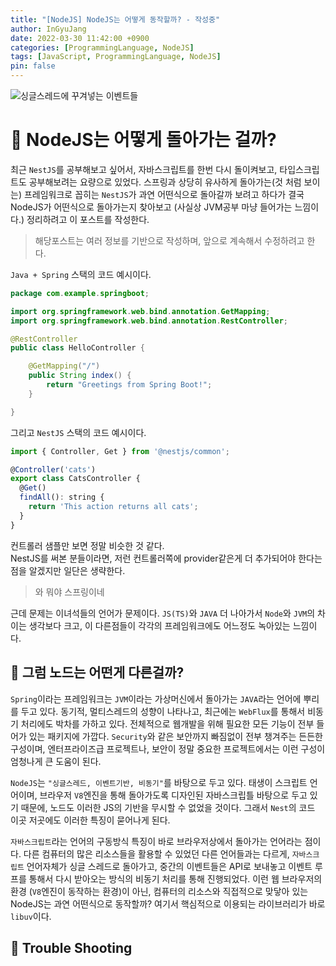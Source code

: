 ```yaml
---
title: "[NodeJS] NodeJS는 어떻게 동작할까? - 작성중"
author: InGyuJang
date: 2022-03-30 11:42:00 +0900
categories: [ProgrammingLanguage, NodeJS]
tags: [JavaScript, ProgrammingLanguage, NodeJS]
pin: false
---
```

![싱글스레드에 꾸겨넣는 이벤트들](https://media.giphy.com/media/v1.Y2lkPTc5MGI3NjExNDJlNWYyYzkxMmI1ZWY1NGZiOThmODc0MDI5NzIyNjYwOTYwNTJlYSZjdD1n/3o6Mbfd5fQszubehmE/giphy.gif)
# 📌 NodeJS는 어떻게 돌아가는 걸까?
최근 `NestJS`를 공부해보고 싶어서, 자바스크립트를 한번 다시 돌이켜보고, 타입스크립트도 공부해보려는 요량으로 있었다. 스프링과 상당히 유사하게 돌아가는(것 처럼 보이는) 프레임워크로 꼽히는 `NestJS`가 과연 어떤식으로 돌아갈까 보려고 하다가 결국 NodeJS가 어떤식으로 돌아가는지 찾아보고 (사실상 JVM공부 마냥 들어가는 느낌이다.) 정리하려고 이 포스트를 작성한다.

> 해당포스트는 여러 정보를 기반으로 작성하며, 앞으로 계속해서 수정하려고 한다. 


`Java + Spring` 스택의 코드 예시이다.

```java
package com.example.springboot;

import org.springframework.web.bind.annotation.GetMapping;
import org.springframework.web.bind.annotation.RestController;

@RestController
public class HelloController {

	@GetMapping("/")
	public String index() {
		return "Greetings from Spring Boot!";
	}

}
```
그리고 `NestJS` 스택의 코드 예시이다.

```javascript
import { Controller, Get } from '@nestjs/common';

@Controller('cats')
export class CatsController {
  @Get()
  findAll(): string {
    return 'This action returns all cats';
  }
}
```
컨트롤러 샘플만 보면 정말 비슷한 것 같다.  
NestJS를 써본 분들이라면, 저런 컨트롤러쪽에 provider같은게 더 추가되어야 한다는 점을 알겠지만 일단은 생략한다.
> 와 뭐야 스프링이네

근데 문제는 이녀석들의 언어가 문제이다. `JS(TS)`와 `JAVA` 더 나아가서 `Node`와 `JVM`의 차이는 생각보다 크고, 이 다른점들이 각각의 프레임워크에도 어느정도 녹아있는 느낌이다. 

## 📎 그럼 노드는 어떤게 다른걸까?
`Spring`이라는 프레임워크는 `JVM`이라는 가상머신에서 돌아가는 `JAVA`라는 언어에 뿌리를 두고 있다. 동기적, 멀티스레드의 성향이 나타나고, 최근에는 `WebFlux`를 통해서 비동기 처리에도 박차를 가하고 있다. 전체적으로 웹개발을 위해 필요한 모든 기능이 전부 들어가 있는 패키지에 가깝다. `Security`와 같은 보안까지 빠짐없이 전부 챙겨주는 든든한 구성이며, 엔터프라이즈급 프로젝트나, 보안이 정말 중요한 프로젝트에서는 이런 구성이 엄청나게 큰 도움이 된다.  
  
`NodeJS`는 `"싱글스레드, 이벤트기반, 비동기"`를 바탕으로 두고 있다. 태생이 스크립트 언어이며, 브라우저 `V8`엔진을 통해 돌아가도록 디자인된 자바스크립틀 바탕으로 두고 있기 때문에, 노드도 이러한 JS의 기반을 무시할 수 없었을 것이다. 그래서 `Nest`의 코드 이곳 저곳에도 이러한 특징이 묻어나게 된다.  
  
`자바스크립트`라는 언어의 구동방식 특징이 바로 브라우저상에서 돌아가는 언어라는 점이다. 다른 컴퓨터의 많은 리소스들을 활용할 수 있었던 다른 언어들과는 다르게, `자바스크립트` 언어자체가 싱글 스레드로 돌아가고, 중간의 이벤트들은 API로 보내놓고 이벤트 루프를 통해서 다시 받아오는 방식의 비동기 처리를 통해 진행되었다. 이런 웹 브라우저의 환경 (`V8`엔진이 동작하는 환경)이 아닌, 컴퓨터의 리소스와 직접적으로 맞닿아 있는 NodeJS는 과연 어떤식으로 동작할까?
여기서 핵심적으로 이용되는 라이브러리가 바로 `libuv`이다. 


## 🤦 Trouble Shooting
